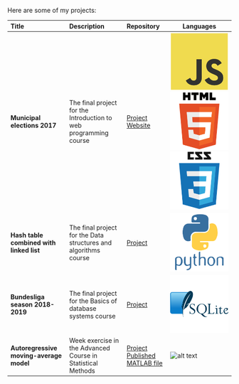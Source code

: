 Here are some of my projects:

| Title | Description | Repository | Languages |
|:-------|:-------------|:------------|----------|
| **Municipal elections 2017** | The final project for the Introduction to web programming course | [Project](https://github.com/EetuPeltolaCodes/IWP_Project) [Website](https://htmlpreview.github.io/?https://raw.githubusercontent.com/EetuPeltolaCodes/IWP_Project/main/index.html) | ![alt text](https://raw.githubusercontent.com/devicons/devicon/master/icons/javascript/javascript-original.svg) ![alt text](https://raw.githubusercontent.com/devicons/devicon/master/icons/html5/html5-original-wordmark.svg) ![alt text](https://raw.githubusercontent.com/devicons/devicon/master/icons/css3/css3-original-wordmark.svg) |
| **Hash table combined with linked list** | The final project for the Data structures and algorithms course | [Project](https://github.com/EetuPeltolaCodes/Practical-Assignment) | ![alt text](https://raw.githubusercontent.com/devicons/devicon/master/icons/python/python-original-wordmark.svg) |
| **Bundesliga season 2018-2019** | The final project for the Basics of database systems course | [Project](https://github.com/EetuPeltolaCodes/Database-Project) | ![alt text](https://raw.githubusercontent.com/devicons/devicon/master/icons/sqlite/sqlite-original-wordmark.svg) |
| **Autoregressive moving-average model** | Week exercise in the Advanced Course in Statistical Methods | [Project](https://github.com/EetuPeltolaCodes/ARMA) [Published MATLAB file](https://github.com/EetuPeltolaCodes/ARMA/blob/f2a2bc2f7253c7bfe6a072ad44e5251bf49dff09/Eetu_Peltola_Viikko_6.pdf) | ![alt text](https://upload.wikimedia.org/wikipedia/commons/2/21/Matlab_Logo.png) |

